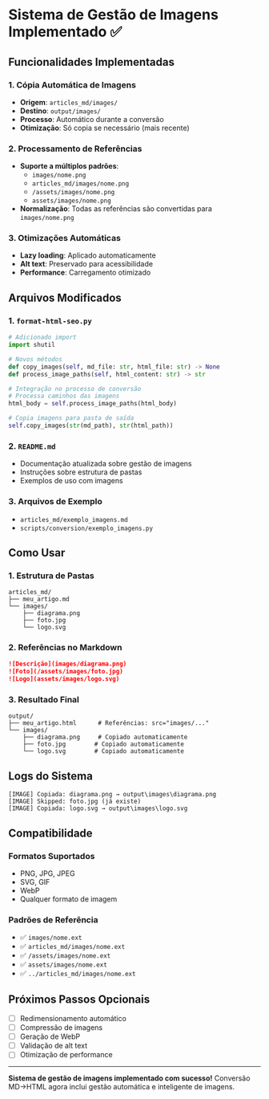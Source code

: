 # Sistema de Gestão de Imagens Implementado ✅

## Funcionalidades Implementadas

### 1. Cópia Automática de Imagens
- **Origem**: `articles_md/images/`
- **Destino**: `output/images/`
- **Processo**: Automático durante a conversão
- **Otimização**: Só copia se necessário (mais recente)

### 2. Processamento de Referências
- **Suporte a múltiplos padrões**:
  - `images/nome.png`
  - `articles_md/images/nome.png`
  - `/assets/images/nome.png`
  - `assets/images/nome.png`
- **Normalização**: Todas as referências são convertidas para `images/nome.png`

### 3. Otimizações Automáticas
- **Lazy loading**: Aplicado automaticamente
- **Alt text**: Preservado para acessibilidade
- **Performance**: Carregamento otimizado

## Arquivos Modificados

### 1. `format-html-seo.py`
```python
# Adicionado import
import shutil

# Novos métodos
def copy_images(self, md_file: str, html_file: str) -> None
def process_image_paths(self, html_content: str) -> str

# Integração no processo de conversão
# Processa caminhos das imagens
html_body = self.process_image_paths(html_body)

# Copia imagens para pasta de saída
self.copy_images(str(md_path), str(html_path))
```

### 2. `README.md`
- Documentação atualizada sobre gestão de imagens
- Instruções sobre estrutura de pastas
- Exemplos de uso com imagens

### 3. Arquivos de Exemplo
- `articles_md/exemplo_imagens.md`
- `scripts/conversion/exemplo_imagens.py`

## Como Usar

### 1. Estrutura de Pastas
```
articles_md/
├── meu_artigo.md
└── images/
    ├── diagrama.png
    ├── foto.jpg
    └── logo.svg
```

### 2. Referências no Markdown
```markdown
![Descrição](images/diagrama.png)
![Foto](/assets/images/foto.jpg)
![Logo](assets/images/logo.svg)
```

### 3. Resultado Final
```
output/
├── meu_artigo.html      # Referências: src="images/..."
└── images/
    ├── diagrama.png     # Copiado automaticamente
    ├── foto.jpg        # Copiado automaticamente
    └── logo.svg        # Copiado automaticamente
```

## Logs do Sistema

```
[IMAGE] Copiada: diagrama.png → output\images\diagrama.png
[IMAGE] Skipped: foto.jpg (já existe)
[IMAGE] Copiada: logo.svg → output\images\logo.svg
```

## Compatibilidade

### Formatos Suportados
- PNG, JPG, JPEG
- SVG, GIF
- WebP
- Qualquer formato de imagem

### Padrões de Referência
- ✅ `images/nome.ext`
- ✅ `articles_md/images/nome.ext`
- ✅ `/assets/images/nome.ext`
- ✅ `assets/images/nome.ext`
- ✅ `../articles_md/images/nome.ext`

## Próximos Passos Opcionais

- [ ] Redimensionamento automático
- [ ] Compressão de imagens
- [ ] Geração de WebP
- [ ] Validação de alt text
- [ ] Otimização de performance

---

**Sistema de gestão de imagens implementado com sucesso!**
Conversão MD→HTML agora inclui gestão automática e inteligente de imagens.
